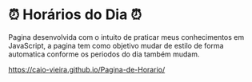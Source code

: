 # ⏰ Horários do Dia ⏰

Pagina desenvolvida com o intuito de praticar meus conhecimentos em JavaScript, a pagina tem como objetivo mudar de estilo de forma automatica conforme os periodos do dia também mudam.

https://caio-vieira.github.io/Pagina-de-Horario/
